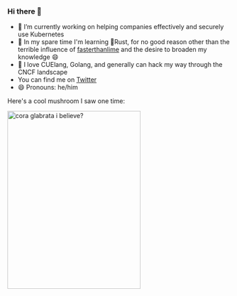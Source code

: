 ### Hi there 👋

- 🔭 I’m currently working on helping companies effectively and securely use Kubernetes
- 🌱 In my spare time I'm learning 🦀Rust, for no good reason other than the terrible influence of [fasterthanlime](https://github.com/fasterthanlime) and the desire to broaden my knowledge 😄
- 💬 I love CUElang, Golang, and generally can hack my way through the CNCF landscape
- You can find me on [Twitter](https://twitter.com/mossity)
- 😄 Pronouns: he/him

Here's a cool mushroom I saw one time:

[<img src="https://github.com/benmoss/benmoss/assets/239754/434f84cd-0e9d-4f45-b5ea-7b1a976ba081" alt="cora glabrata i believe?" width="300" height="400"/>](https://www.inaturalist.org/observations/175374733)
